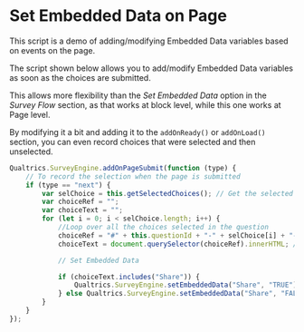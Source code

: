 # Set Embedded Data on Page

This script is a demo of adding/modifying Embedded Data variables based on events on the page.

The script shown below allows you to add/modify Embedded Data variables as soon as the choices are submitted.

This allows more flexibility than the _Set Embedded Data_ option in the _Survey Flow_ section, as that works at block level, while this one works at Page level.

By modifying it a bit and adding it to the `addOnReady()` or `addOnLoad()` section, you can even record choices that were selected and then unselected.

```js
Qualtrics.SurveyEngine.addOnPageSubmit(function (type) {
	// To record the selection when the page is submitted
	if (type == "next") {
		var selChoice = this.getSelectedChoices(); // Get the selected choices
		var choiceRef = "";
		var choiceText = "";
		for (let i = 0; i < selChoice.length; i++) {
			//Loop over all the choices selected in the question
			choiceRef = "#" + this.questionId + "-" + selChoice[i] + "-label > span"; // Create a reference for the choices
			choiceText = document.querySelector(choiceRef).innerHTML; //Get the value (The actual text displayed)of the choices from the webpage

			// Set Embedded Data

			if (choiceText.includes("Share")) {
				Qualtrics.SurveyEngine.setEmbeddedData("Share", "TRUE");
			} else Qualtrics.SurveyEngine.setEmbeddedData("Share", "FALSE");
		}
	}
});
```
